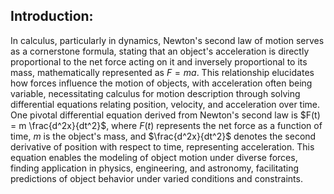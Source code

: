 ## Introduction:

In calculus, particularly in dynamics, Newton's second law of motion serves as a cornerstone formula,
stating that an object's acceleration is directly proportional to the net force acting on it and inversely
proportional to its mass, mathematically represented as $F = ma$. This relationship elucidates how forces
influence the motion of objects, with acceleration often being variable, necessitating calculus for motion
description through solving differential equations relating position, velocity, and acceleration over time.
One pivotal differential equation derived from Newton's second law is $F(t) = m \frac{d^2x}{dt^2}$, where $F(t)$ represents the net force as a function of time, $m$ is the object's mass, and $\frac{d^2x}{dt^2}$ denotes the second
derivative of position with respect to time, representing acceleration. This equation enables the modeling
of object motion under diverse forces, finding application in physics, engineering, and astronomy,
facilitating predictions of object behavior under varied conditions and constraints.
